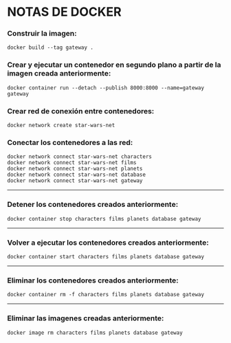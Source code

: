 # NOTAS DE DOCKER

### Construir la imagen:
```
docker build --tag gateway .
```

### Crear y ejecutar un contenedor en segundo plano a partir de la imagen creada anteriormente:
```
docker container run --detach --publish 8000:8000 --name=gateway gateway
```

### Crear red de conexión entre contenedores:
```
docker network create star-wars-net
```

### Conectar los contenedores a las red:
```
docker network connect star-wars-net characters
docker network connect star-wars-net films
docker network connect star-wars-net planets
docker network connect star-wars-net database
docker network connect star-wars-net gateway
```
<hr/>

### Detener los contenedores creados anteriormente:
```
docker container stop characters films planets database gateway
```

<hr/>

### Volver a ejecutar los contenedores creados anteriormente:
```
docker container start characters films planets database gateway
```

<hr/>

### Eliminar los contenedores creados anteriormente:
```
docker container rm -f characters films planets database gateway
```

<hr/>

### Eliminar las imagenes creadas anteriormente:
```
docker image rm characters films planets database gateway
```
